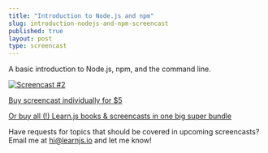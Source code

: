```yaml
---
title: "Introduction to Node.js and npm"
slug: introduction-nodejs-and-npm-screencast
published: true
layout: post
type: screencast
---
```


A basic introduction to Node.js, npm, and the command line.

[![Screencast #2](/img/learnjs-screencast-02.jpg)](https://subscribe.learnjs.io/screencasts/introduction-to-nodejs-and-npm)

<p><a href="https://gumroad.com/l/dEdAk" class="button" target="_blank">Buy screencast individually for $5</a></p>

<p><a href="https://gumroad.com/l/BOuP" class="button" target="_blank">Or buy all (!) Learn.js books & screencasts in one big super bundle</a></p>

Have requests for topics that should be covered in upcoming screencasts? Email me at hi@learnjs.io and let me know!